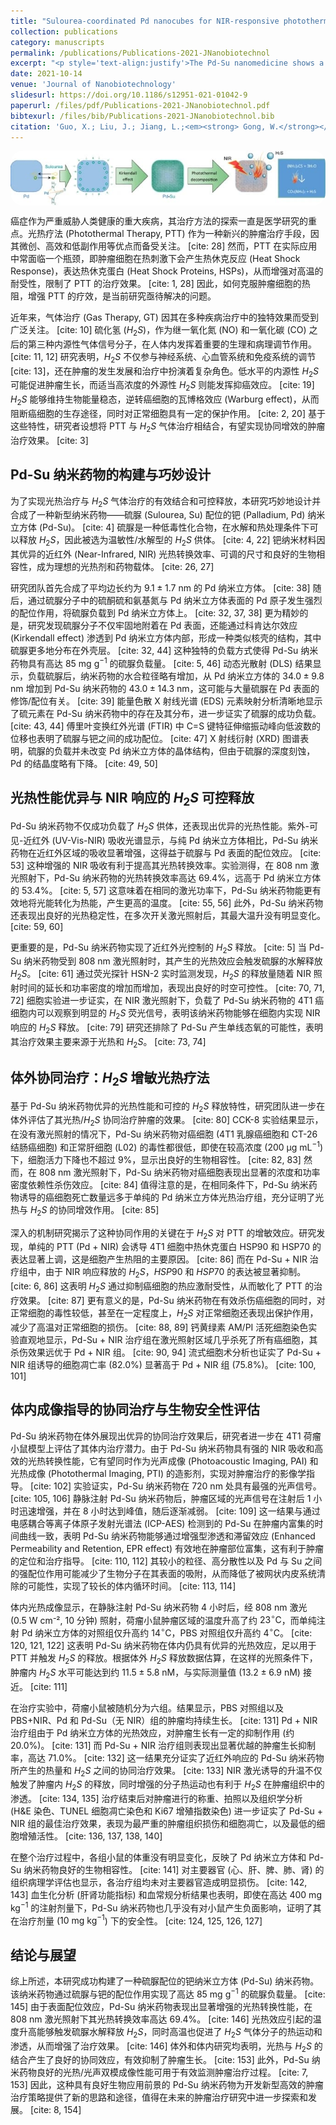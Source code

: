 ```yaml
---
title: "Sulourea-coordinated Pd nanocubes for NIR-responsive photothermal/H2S therapy of cancer"
collection: publications
category: manuscripts
permalink: /publications/Publications-2021-JNanobiotechnol
excerpt: "<p style='text-align:justify'>The Pd-Su nanomedicine shows a high Su loading capacity (85 mg g−1), a high near-infrared (NIR) photothermal conversion efficiency (69.4%), and NIR-controlled H2S release by the photothermal-triggered hydrolysis of Su. The combination of photothermal heating and H2S produces a strong synergetic effect by H2S-induced inhibition of heat shock response, thereby effectively inhibiting tumor growth. Moreover, high intratumoral accumulation of the Pd-Su nanomedicine after intravenous injection also enables photothermal/photoacoustic dual-mode imaging-guided tumor treatment.</p><img src='/images/GA/Publications-2021-JNanobiotechnol.jpg' style='width: 400px; border-radius: 20px; display: block; margin: 0 auto;'>"
date: 2021-10-14
venue: 'Journal of Nanobiotechnology'
slidesurl: https://doi.org/10.1186/s12951-021-01042-9
paperurl: /files/pdf/Publications-2021-JNanobiotechnol.pdf
bibtexurl: /files/bib/Publications-2021-JNanobiotechnol.bib
citation: 'Guo, X.; Liu, J.; Jiang, L.;<em><strong> Gong, W.</strong></em>; Wu, H.; He, Q. Sulourea-Coordinated Pd Nanocubes for NIR-Responsive Photothermal/H2S Therapy of Cancer. <em>J Nanobiotechnol</em>, <strong>2021</strong>, <em>19</em> (1), 321. https://doi.org/10.1186/s12951-021-01042-9.'
---
```



<img src='/images/GA/Publications-2021-JNanobiotechnol.jpg' style='border-radius: 20px; display: block; margin: 0 auto;'>


癌症作为严重威胁人类健康的重大疾病，其治疗方法的探索一直是医学研究的重点。光热疗法 (Photothermal Therapy, PTT) 作为一种新兴的肿瘤治疗手段，因其微创、高效和低副作用等优点而备受关注。 [cite: 28] 然而，PTT 在实际应用中常面临一个瓶颈，即肿瘤细胞在热刺激下会产生热休克反应 (Heat Shock Response)，表达热休克蛋白 (Heat Shock Proteins, HSPs)，从而增强对高温的耐受性，限制了 PTT 的治疗效果。 [cite: 1, 28] 因此，如何克服肿瘤细胞的热阻，增强 PTT 的疗效，是当前研究亟待解决的问题。

近年来，气体治疗 (Gas Therapy, GT) 因其在多种疾病治疗中的独特效果而受到广泛关注。 [cite: 10] 硫化氢 ($H_2S$)，作为继一氧化氮 (NO) 和一氧化碳 (CO) 之后的第三种内源性气体信号分子，在人体内发挥着重要的生理和病理调节作用。 [cite: 11, 12] 研究表明，$H_2S$ 不仅参与神经系统、心血管系统和免疫系统的调节 [cite: 13]，还在肿瘤的发生发展和治疗中扮演着复杂角色。低水平的内源性 $H_2S$ 可能促进肿瘤生长，而适当高浓度的外源性 $H_2S$ 则能发挥抑癌效应。 [cite: 19] $H_2S$ 能够维持生物能量稳态，逆转癌细胞的瓦博格效应 (Warburg effect)，从而阻断癌细胞的生存途径，同时对正常细胞具有一定的保护作用。 [cite: 2, 20] 基于这些特性，研究者设想将 PTT 与 $H_2S$ 气体治疗相结合，有望实现协同增效的肿瘤治疗效果。 [cite: 3]

## Pd-Su 纳米药物的构建与巧妙设计

为了实现光热治疗与 $H_2S$ 气体治疗的有效结合和可控释放，本研究巧妙地设计并合成了一种新型纳米药物——硫脲 (Sulourea, Su) 配位的钯 (Palladium, Pd) 纳米立方体 (Pd-Su)。 [cite: 4] 硫脲是一种低毒性化合物，在水解和热处理条件下可以释放 $H_2S$，因此被选为温敏性/水解型的 $H_2S$ 供体。 [cite: 4, 22] 钯纳米材料因其优异的近红外 (Near-Infrared, NIR) 光热转换效率、可调的尺寸和良好的生物相容性，成为理想的光热剂和药物载体。 [cite: 26, 27]

研究团队首先合成了平均边长约为 $9.1 \pm 1.7 \text{ nm}$ 的 Pd 纳米立方体。 [cite: 38] 随后，通过硫脲分子中的硫酮硫和氨基氮与 Pd 纳米立方体表面的 Pd 原子发生强烈的配位作用，将硫脲负载到 Pd 纳米立方体上。 [cite: 32, 37, 38] 更为精妙的是，研究发现硫脲分子不仅牢固地附着在 Pd 表面，还能通过科肯达尔效应 (Kirkendall effect) 渗透到 Pd 纳米立方体内部，形成一种类似核壳的结构，其中硫脲更多地分布在外壳层。 [cite: 32, 44] 这种独特的负载方式使得 Pd-Su 纳米药物具有高达 $85 \text{ mg g}^{-1}$ 的硫脲负载量。 [cite: 5, 46] 动态光散射 (DLS) 结果显示，负载硫脲后，纳米药物的水合粒径略有增加，从 Pd 纳米立方体的 $34.0 \pm 9.8 \text{ nm}$ 增加到 Pd-Su 纳米药物的 $43.0 \pm 14.3 \text{ nm}$，这可能与大量硫脲在 Pd 表面的修饰/配位有关。 [cite: 39] 能量色散 X 射线光谱 (EDS) 元素映射分析清晰地显示了硫元素在 Pd-Su 纳米药物中的存在及其分布，进一步证实了硫脲的成功负载。 [cite: 43, 44] 傅里叶变换红外光谱 (FTIR) 中 C=S 键特征伸缩振动峰向低波数的位移也表明了硫脲与钯之间的成功配位。 [cite: 47] X 射线衍射 (XRD) 图谱表明，硫脲的负载并未改变 Pd 纳米立方体的晶体结构，但由于硫脲的深度刻蚀，Pd 的结晶度略有下降。 [cite: 49, 50]

## 光热性能优异与 NIR 响应的 $H_2S$ 可控释放

Pd-Su 纳米药物不仅成功负载了 $H_2S$ 供体，还表现出优异的光热性能。紫外-可见-近红外 (UV-Vis-NIR) 吸收光谱显示，与纯 Pd 纳米立方体相比，Pd-Su 纳米药物在近红外区域的吸收显著增强，这得益于硫脲与 Pd 表面的配位效应。 [cite: 53] 这种增强的 NIR 吸收有利于提高其光热转换效率。实验测得，在 808 nm 激光照射下，Pd-Su 纳米药物的光热转换效率高达 69.4%，远高于 Pd 纳米立方体的 53.4%。 [cite: 5, 57] 这意味着在相同的激光功率下，Pd-Su 纳米药物能更有效地将光能转化为热能，产生更高的温度。 [cite: 55, 56] 此外，Pd-Su 纳米药物还表现出良好的光热稳定性，在多次开关激光照射后，其最大温升没有明显变化。 [cite: 59, 60]

更重要的是，Pd-Su 纳米药物实现了近红外光控制的 $H_2S$ 释放。 [cite: 5] 当 Pd-Su 纳米药物受到 808 nm 激光照射时，其产生的光热效应会触发硫脲的水解释放 $H_2S$。 [cite: 61] 通过荧光探针 HSN-2 实时监测发现，$H_2S$ 的释放量随着 NIR 照射时间的延长和功率密度的增加而增加，表现出良好的时空可控性。 [cite: 70, 71, 72] 细胞实验进一步证实，在 NIR 激光照射下，负载了 Pd-Su 纳米药物的 4T1 癌细胞内可以观察到明显的 $H_2S$ 荧光信号，表明该纳米药物能够在细胞内实现 NIR 响应的 $H_2S$ 释放。 [cite: 79] 研究还排除了 Pd-Su 产生单线态氧的可能性，表明其治疗效果主要来源于光热和 $H_2S$。 [cite: 73, 74]

## 体外协同治疗：$H_2S$ 增敏光热疗法

基于 Pd-Su 纳米药物优异的光热性能和可控的 $H_2S$ 释放特性，研究团队进一步在体外评估了其光热/$H_2S$ 协同治疗肿瘤的效果。 [cite: 80] CCK-8 实验结果显示，在没有激光照射的情况下，Pd-Su 纳米药物对癌细胞 (4T1 乳腺癌细胞和 CT-26 结肠癌细胞) 和正常肝细胞 (L02) 的毒性都很低，即使在较高浓度 ($200 \text{ µg mL}^{-1}$) 下，细胞活力下降也不超过 9%，显示出良好的生物相容性。 [cite: 82, 83] 然而，在 808 nm 激光照射下，Pd-Su 纳米药物对癌细胞表现出显著的浓度和功率密度依赖性杀伤效应。 [cite: 84] 值得注意的是，在相同条件下，Pd-Su 纳米药物诱导的癌细胞死亡数量远多于单纯的 Pd 纳米立方体光热治疗组，充分证明了光热与 $H_2S$ 的协同增效作用。 [cite: 85]

深入的机制研究揭示了这种协同作用的关键在于 $H_2S$ 对 PTT 的增敏效应。研究发现，单纯的 PTT (Pd + NIR) 会诱导 4T1 细胞中热休克蛋白 HSP90 和 HSP70 的表达显著上调，这是细胞产生热阻的主要原因。 [cite: 86] 而在 Pd-Su + NIR 治疗组中，由于 NIR 响应释放的 $H_2S$，$HSP90$ 和 $HSP70$ 的表达被显著抑制。 [cite: 6, 86] 这表明 $H_2S$ 通过抑制癌细胞的热应激耐受性，从而敏化了 PTT 的治疗效果。 [cite: 87] 更有意义的是，Pd-Su 纳米药物在有效杀伤癌细胞的同时，对正常细胞的毒性较低，甚至在一定程度上，$H_2S$ 对正常细胞还表现出保护作用，减少了高温对正常细胞的损伤。 [cite: 88, 89] 钙黄绿素 AM/PI 活死细胞染色实验直观地显示，Pd-Su + NIR 治疗组在激光照射区域几乎杀死了所有癌细胞，其杀伤效果远优于 Pd + NIR 组。 [cite: 90, 94] 流式细胞术分析也证实了 Pd-Su + NIR 组诱导的细胞凋亡率 (82.0%) 显著高于 Pd + NIR 组 (75.8%)。 [cite: 100, 101]

## 体内成像指导的协同治疗与生物安全性评估

Pd-Su 纳米药物在体外展现出优异的协同治疗效果后，研究者进一步在 4T1 荷瘤小鼠模型上评估了其体内治疗潜力。由于 Pd-Su 纳米药物具有强的 NIR 吸收和高效的光热转换性能，它有望同时作为光声成像 (Photoacoustic Imaging, PAI) 和光热成像 (Photothermal Imaging, PTI) 的造影剂，实现对肿瘤治疗的影像学指导。 [cite: 102] 实验证实，Pd-Su 纳米药物在 720 nm 处具有最强的光声信号。 [cite: 105, 106] 静脉注射 Pd-Su 纳米药物后，肿瘤区域的光声信号在注射后 1 小时迅速增强，并在 8 小时达到峰值，随后逐渐减弱。 [cite: 109] 这一结果与通过电感耦合等离子体原子发射光谱法 (ICP-AES) 检测到的 Pd-Su 在肿瘤内富集的时间曲线一致，表明 Pd-Su 纳米药物能够通过增强型渗透和滞留效应 (Enhanced Permeability and Retention, EPR effect) 有效地在肿瘤部位富集，这有利于肿瘤的定位和治疗指导。 [cite: 110, 112] 其较小的粒径、高分散性以及 Pd 与 Su 之间的强配位作用可能减少了生物分子在其表面的吸附，从而降低了被网状内皮系统清除的可能性，实现了较长的体内循环时间。 [cite: 113, 114]

体内光热成像显示，在静脉注射 Pd-Su 纳米药物 4 小时后，经 808 nm 激光 (0.5 W cm⁻², 10 分钟) 照射，荷瘤小鼠肿瘤区域的温度升高了约 $23^{\circ}\text{C}$，而单纯注射 Pd 纳米立方体的对照组仅升高约 $14^{\circ}\text{C}$，PBS 对照组仅升高约 $4^{\circ}\text{C}$。 [cite: 120, 121, 122] 这表明 Pd-Su 纳米药物在体内仍具有优异的光热效应，足以用于 PTT 并触发 $H_2S$ 的释放。根据体外 $H_2S$ 释放数据估算，在这样的光照条件下，肿瘤内 $H_2S$ 水平可能达到约 $11.5 \pm 5.8 \text{ nM}$，与实际测量值 ($13.2 \pm 6.9 \text{ nM}$) 接近。 [cite: 111]

在治疗实验中，荷瘤小鼠被随机分为六组。结果显示，PBS 对照组以及 PBS+NIR、Pd 和 Pd-Su（无 NIR）组的肿瘤均持续生长。 [cite: 131] Pd + NIR 治疗组由于 Pd 纳米立方体的光热效应，对肿瘤生长有一定的抑制作用 (约 20.0%)。 [cite: 131] 而 Pd-Su + NIR 治疗组则表现出显著优越的肿瘤生长抑制率，高达 71.0%。 [cite: 132] 这一结果充分证实了近红外响应的 Pd-Su 纳米药物所产生的热量和 $H_2S$ 之间的协同治疗效果。 [cite: 133] NIR 激光诱导的升温不仅触发了肿瘤内 $H_2S$ 的释放，同时增强的分子热运动也有利于 $H_2S$ 在肿瘤组织中的渗透。 [cite: 134, 135] 治疗结束后对肿瘤进行的称重、拍照以及组织学分析 (H&E 染色、TUNEL 细胞凋亡染色和 Ki67 增殖指数染色) 进一步证实了 Pd-Su + NIR 组的最佳治疗效果，表现为最严重的肿瘤组织损伤和细胞凋亡，以及最低的细胞增殖活性。 [cite: 136, 137, 138, 140]

在整个治疗过程中，各组小鼠的体重没有明显变化，反映了 Pd 纳米立方体和 Pd-Su 纳米药物良好的生物相容性。 [cite: 141] 对主要器官 (心、肝、脾、肺、肾) 的组织病理学评估也显示，各治疗组均未对主要器官造成明显损伤。 [cite: 142, 143] 血生化分析 (肝肾功能指标) 和血常规分析结果也表明，即使在高达 $400 \text{ mg kg}^{-1}$ 的注射剂量下，Pd-Su 纳米药物也几乎没有对小鼠产生负面影响，证明了其在治疗剂量 ($10 \text{ mg kg}^{-1}$) 下的安全性。 [cite: 124, 125, 126, 127]

## 结论与展望

综上所述，本研究成功构建了一种硫脲配位的钯纳米立方体 (Pd-Su) 纳米药物。该纳米药物通过硫脲与钯的配位作用实现了高达 $85 \text{ mg g}^{-1}$ 的硫脲负载量。 [cite: 145] 由于表面配位效应，Pd-Su 纳米药物表现出显著增强的光热转换性能，在 808 nm 激光照射下其光热转换效率高达 69.4%。 [cite: 146] 光热效应引起的温度升高能够触发硫脲水解释放 $H_2S$，同时高温也促进了 $H_2S$ 气体分子的热运动和渗透，从而增强了治疗效果。 [cite: 146] 体外和体内研究均表明，光热与 $H_2S$ 的结合产生了良好的协同效应，有效抑制了肿瘤生长。 [cite: 153] 此外，Pd-Su 纳米药物良好的光热/光声双模成像性能可用于有效监测肿瘤治疗过程。 [cite: 7, 153] 因此，这种具有良好生物应用前景的 Pd-Su 纳米药物为开发新型高效的肿瘤治疗策略提供了新的思路和途径，值得在未来的肿瘤治疗研究中进一步探索和发展。 [cite: 8, 154]